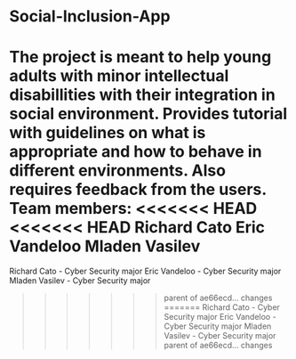 # Social-Inclusion-App
The project is meant to help young adults with minor intellectual disabillities with their integration in social environment. Provides tutorial with guidelines on what is appropriate and how to behave in different environments. Also requires feedback from the users.
Team members:
<<<<<<< HEAD
<<<<<<< HEAD
Richard Cato
Eric Vandeloo
Mladen Vasilev
=======
Richard Cato - Cyber Security major
Eric Vandeloo - Cyber Security major
Mladen Vasilev - Cyber Security major
>>>>>>> parent of ae66ecd... changes
=======
Richard Cato - Cyber Security major
Eric Vandeloo - Cyber Security major
Mladen Vasilev - Cyber Security major
>>>>>>> parent of ae66ecd... changes
